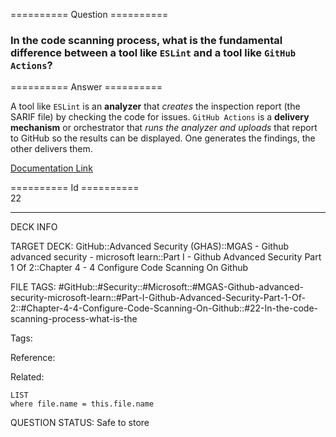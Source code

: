 ========== Question ==========  

### In the code scanning process, what is the fundamental difference between a tool like `ESLint` and a tool like `GitHub Actions`?  

========== Answer ==========  

A tool like `ESLint` is an **analyzer** that _creates_ the inspection report (the SARIF file) by checking the code for issues. `GitHub Actions` is a **delivery mechanism** or orchestrator that _runs the analyzer and uploads_ that report to GitHub so the results can be displayed. One generates the findings, the other delivers them.

[Documentation Link](https://learn.microsoft.com/en-us/training/modules/configure-code-scanning/3-enable-code-scanning-with-third-party-tools)

========== Id ==========  
22

---

DECK INFO

TARGET DECK: GitHub::Advanced Security (GHAS)::MGAS - Github advanced security - microsoft learn::Part I - Github Advanced Security Part 1 Of 2::Chapter 4 - 4 Configure Code Scanning On Github

FILE TAGS: #GitHub::#Security::#Microsoft::#MGAS-Github-advanced-security-microsoft-learn::#Part-I-Github-Advanced-Security-Part-1-Of-2::#Chapter-4-4-Configure-Code-Scanning-On-Github::#22-In-the-code-scanning-process-what-is-the

Tags:

Reference:

Related:

```dataview
LIST
where file.name = this.file.name
```

QUESTION STATUS: Safe to store
